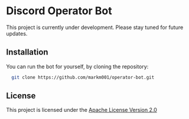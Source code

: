 # Discord Operator Bot
This project is currently under development.
Please stay tuned for future updates.

## Installation
You can run the bot for yourself, by cloning the repository:
```bash
  git clone https://github.com/markm001/operator-bot.git
```

## License
This project is licensed under the [ Apache License Version 2.0](http://www.apache.org/licenses/LICENSE-2.0)
